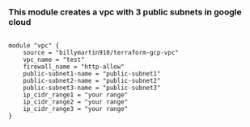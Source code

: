 ### This module creates a vpc with 3 public subnets in google cloud

```

module "vpc" {
    source = "billymartin910/terraform-gcp-vpc"
    vpc_name = "test"
    firewall_name = "http-allow"
    public-subnet1-name = "public-subnet1" 
    public-subnet2-name = "public-subnet2" 
    public-subnet3-name = "public-subnet3" 
    ip_cidr_range1 = "your range"
    ip_cidr_range2 = "your range"
    ip_cidr_range3 = "your range"
}

```
